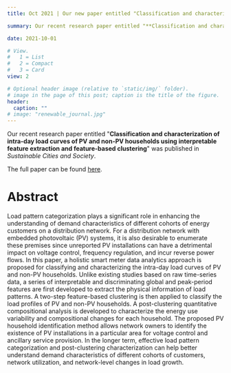 ```yaml
---
title: Oct 2021 | Our new paper entitled "Classification and characterization of intra-day load curves of PV and non-PV households using interpretable feature extraction and feature-based clustering" was published in *Sustainable Cities and Society*!

summary: Our recent research paper entitled "**Classification and characterization of intra-day load curves of PV and non-PV households using interpretable feature extraction and feature-based clustering**" was published in *Sustainable Cities and Society*. 

date: 2021-10-01

# View.
#   1 = List
#   2 = Compact
#   3 = Card
view: 2

# Optional header image (relative to `static/img/` folder).
# image in the page of this post; caption is the title of the figure.
header:
  caption: ""   
# image: "renewable_journal.jpg"   
---
```




Our recent research paper entitled "**Classification and characterization of intra-day load curves of PV and non-PV households using interpretable feature extraction and feature-based clustering**" was published in *Sustainable Cities and Society*.

The full paper can be found [here](https://www.sciencedirect.com/science/article/pii/S2210670721006533).

# Abstract

Load pattern categorization plays a significant role in enhancing the understanding of demand characteristics of different cohorts of energy customers on a distribution network. For a distribution network with embedded photovoltaic (PV) systems, it is also desirable to enumerate these premises since unreported PV installations can have a detrimental impact on voltage control, frequency regulation, and incur reverse power flows. In this paper, a holistic smart meter data analytics approach is proposed for classifying and characterizing the intra-day load curves of PV and non-PV households. Unlike existing studies based on raw time-series data, a series of interpretable and discriminating global and peak-period features are first developed to extract the physical information of load patterns. A two-step feature-based clustering is then applied to classify the load profiles of PV and non-PV households. A post-clustering quantitative compositional analysis is developed to characterize the energy use variability and compositional changes for each household. The proposed PV household identification method allows network owners to identify the existence of PV installations in a particular area for voltage control and ancillary service provision. In the longer term, effective load pattern categorization and post-clustering characterization can help better understand demand characteristics of different cohorts of customers, network utilization, and network-level changes in load growth.